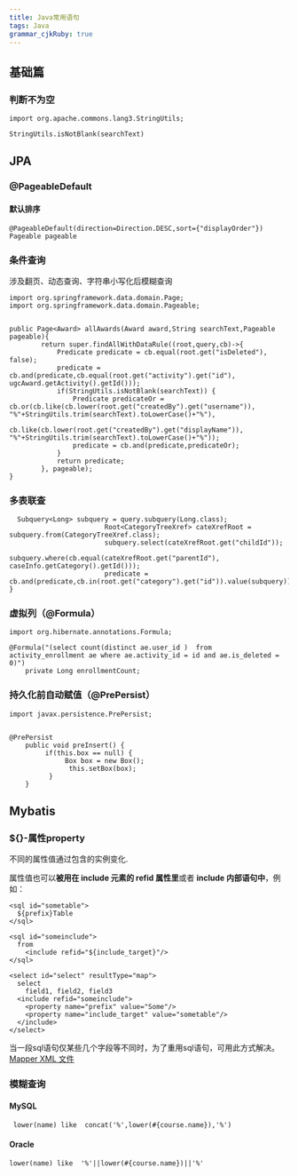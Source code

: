 ```yaml
---
title: Java常用语句 
tags: Java
grammar_cjkRuby: true
---
```

## 基础篇
### 判断不为空
```
import org.apache.commons.lang3.StringUtils;

StringUtils.isNotBlank(searchText)
```
## JPA
### @PageableDefault
#### 默认排序
```
@PageableDefault(direction=Direction.DESC,sort={"displayOrder"}) Pageable pageable
```
### 条件查询
涉及翻页、动态查询、字符串小写化后模糊查询
```
import org.springframework.data.domain.Page;
import org.springframework.data.domain.Pageable;


public Page<Award> allAwards(Award award,String searchText,Pageable pageable){
		return super.findAllWithDataRule((root,query,cb)->{
			Predicate predicate = cb.equal(root.get("isDeleted"), false);
			predicate = cb.and(predicate,cb.equal(root.get("activity").get("id"), ugcAward.getActivity().getId()));			
			if(StringUtils.isNotBlank(searchText)) {
				Predicate predicateOr = cb.or(cb.like(cb.lower(root.get("createdBy").get("username")), "%"+StringUtils.trim(searchText).toLowerCase()+"%"),
						cb.like(cb.lower(root.get("createdBy").get("displayName")), "%"+StringUtils.trim(searchText).toLowerCase()+"%"));
				predicate = cb.and(predicate,predicateOr);
			}
			return predicate; 
		}, pageable);
}
```
### 多表联查

```
  Subquery<Long> subquery = query.subquery(Long.class);
	                    Root<CategoryTreeXref> cateXrefRoot = subquery.from(CategoryTreeXref.class);
	                    subquery.select(cateXrefRoot.get("childId"));
	                    subquery.where(cb.equal(cateXrefRoot.get("parentId"), caseInfo.getCategory().getId()));
	                    predicate = cb.and(predicate,cb.in(root.get("category").get("id")).value(subquery));
}
```
### 虚拟列（@Formula）
```
import org.hibernate.annotations.Formula;

@Formula("(select count(distinct ae.user_id )  from activity_enrollment ae where ae.activity_id = id and ae.is_deleted = 0)")
	private Long enrollmentCount;
```
### 持久化前自动赋值（@PrePersist）
```
import javax.persistence.PrePersist;


@PrePersist
	public void preInsert() {
		 if(this.box == null) {
			  Box box = new Box();
			   this.setBox(box);
		  }
	}
```
## Mybatis
### ${}-属性property 

不同的属性值通过包含的实例变化. 

属性值也可以**被用在 include 元素的 refid 属性里**或者 **include 内部语句中**，例如：
```
<sql id="sometable">
  ${prefix}Table
</sql>

<sql id="someinclude">
  from
    <include refid="${include_target}"/>
</sql>

<select id="select" resultType="map">
  select
    field1, field2, field3
  <include refid="someinclude">
    <property name="prefix" value="Some"/>
    <property name="include_target" value="sometable"/>
  </include>
</select>
```
当一段sql语句仅某些几个字段等不同时，为了重用sql语句，可用此方式解决。
[Mapper XML 文件](http://www.mybatis.org/mybatis-3/zh/sqlmap-xml.html)

### 模糊查询
#### MySQL
```
 lower(name) like  concat('%',lower(#{course.name}),'%')
```
#### Oracle
```
lower(name) like  '%'||lower(#{course.name})||'%'
```


